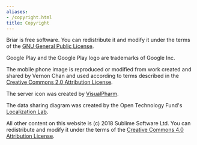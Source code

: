```yaml
---
aliases:
- /copyright.html
title: Copyright
---
```


Briar is free software. You can redistribute it and modify it under the
terms of the [GNU General Public
License](https://gnu.org/licenses/gpl.txt).

Google Play and the Google Play logo are trademarks of Google Inc.

The mobile phone image is reproduced or modified from work created and
shared by Vernon Chan and
used according to terms described in the [Creative Commons 2.0
Attribution License](https://creativecommons.org/licenses/by/2.0).

The server icon was created by
[VisualPharm](http://www.visualpharm.com/).

The data sharing diagram was created by the Open Technology Fund's
[Localization Lab](https://www.opentech.fund/labs/localization-lab/).

All other content on this website is (c) 2018 Sublime Software Ltd. You
can redistribute and modify it under the terms of the [Creative Commons
4.0 Attribution License](https://creativecommons.org/licenses/by/4.0).
